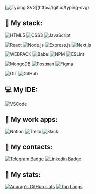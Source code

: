 [![Typing SVG](https://readme-typing-svg.herokuapp.com?multiline=true&width=500&height=60&lines=+Hello+everyone%2C+my+name+is+Arseniy.;I+am+a+front-end+developer!)](https://git.io/typing-svg)

<h2>🚀 My stack:</h2>

![HTML5](https://img.shields.io/badge/-HTML5-000?&logo=HTML5)
![CSS3](https://img.shields.io/badge/-CSS3-000?&logo=CSS3)
![JavaScript](https://img.shields.io/badge/-JavaScript-000?&logo=JavaScript)

![React](https://img.shields.io/badge/-React.js-000?&logo=React)
![Node.js](https://img.shields.io/badge/-Node.js-000?&logo=node.js)
![Express.js](https://img.shields.io/badge/-Express.js-000?logo=express)
![Next.js](https://img.shields.io/badge/-Next.js-000?logo=next.js)

![WEBPACK](https://img.shields.io/badge/-WEBPACK-000?&logo=webpack)
![Babel](https://img.shields.io/badge/-Babel-000?&logo=babel)
![NPM](https://img.shields.io/badge/-NPM-000?&logo=npm)
![ESLint](https://img.shields.io/badge/-ESLint-000?&logo=ESLint)

![MongoDB](https://img.shields.io/badge/-MongoDB-000?&logo=mongodb)
![Postman](https://img.shields.io/badge/-Postman-000?&logo=postman)
![Figma](https://img.shields.io/badge/-Figma-000?&logo=figma)

![GIT](https://img.shields.io/badge/-GIT-000?&logo=GIT)
![GitHub](https://img.shields.io/badge/-Github-000?&logo=github)

<h2>💻 My IDE:</h2>

![VSCode](https://img.shields.io/badge/-VSCode-000?&logo=visualstudiocode)

<h2>🗿 My work apps:</h2>

![Notion](https://img.shields.io/badge/-Notion-000?&logo=notion)
![Trello](https://img.shields.io/badge/-Trello-000?&logo=trello)
![Slack](https://img.shields.io/badge/-Slack-000?&logo=Slack)
<h2>🔵 My contacts:</h2>

[![Telegram Badge](https://img.shields.io/badge/-Foxkiss-2CA5E0?style=for-the-badge&logo=telegram&logoColor=white&link=https://t.me/foxkiss1337)](https://t.me/foxkiss1337)
[![Linkedin Badge](	https://img.shields.io/badge/-Arseniy_Polyakov-0077B5?style=for-the-badge&logo=linkedin&logoColor=whitee&link=hhttps://https://www.linkedin.com/in/foxkiss98//)](https://www.linkedin.com/in/foxkiss98)

<h2>🌠 My stats:</h2>

[![Anurag's GitHub stats](https://github-readme-stats.vercel.app/api?username=FoxyKiss&show_icons=true&theme=tokyonight)](https://github.com/anuraghazra/github-readme-stats)
[![Top Langs](https://github-readme-stats.vercel.app/api/top-langs/?username=FoxyKiss&layout=compact&theme=tokyonight)](https://github.com/anuraghazra/github-readme-stats)
